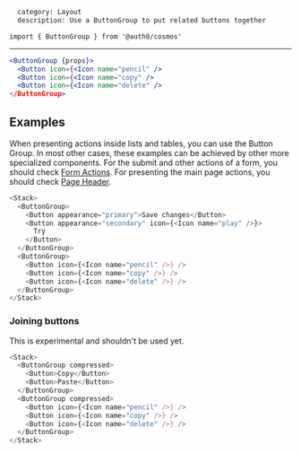 ```meta
  category: Layout
  description: Use a ButtonGroup to put related buttons together
```

`import { ButtonGroup } from '@auth0/cosmos'`

---

```jsx
<ButtonGroup {props}>
  <Button icon={<Icon name="pencil" />
  <Button icon={<Icon name="copy" />
  <Button icon={<Icon name="delete" />
</ButtonGroup>
```

## Examples

When presenting actions inside lists and tables, you can use the Button Group.
In most other cases, these examples can be achieved by other more specialized components. For the submit and other actions of a form, you should check [Form Actions](#/component/form-actions). For presenting the main page actions, you should check [Page Header](#/component/page-header).

```js
<Stack>
  <ButtonGroup>
    <Button appearance="primary">Save changes</Button>
    <Button appearance="secondary" icon={<Icon name="play" />}>
      Try
    </Button>
  </ButtonGroup>
  <ButtonGroup>
    <Button icon={<Icon name="pencil" />} />
    <Button icon={<Icon name="copy" />} />
    <Button icon={<Icon name="delete" />} />
  </ButtonGroup>
</Stack>
```

### Joining buttons

This is experimental and shouldn't be used yet.

```js
<Stack>
  <ButtonGroup compressed>
    <Button>Copy</Button>
    <Button>Paste</Button>
  </ButtonGroup>
  <ButtonGroup compressed>
    <Button icon={<Icon name="pencil" />} />
    <Button icon={<Icon name="copy" />} />
    <Button icon={<Icon name="delete" />} />
  </ButtonGroup>
</Stack>
```
